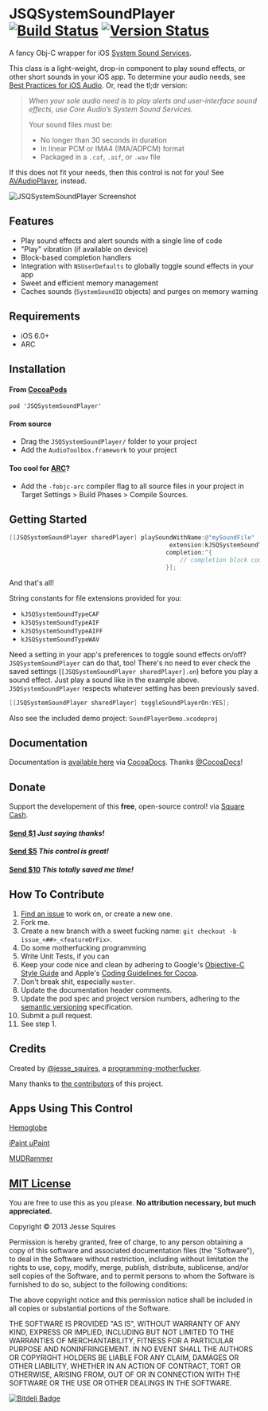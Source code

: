 # JSQSystemSoundPlayer [![Build Status](https://secure.travis-ci.org/jessesquires/JSQSystemSoundPlayer.png)](http://travis-ci.org/jessesquires/JSQSystemSoundPlayer) [![Version Status](https://cocoapod-badges.herokuapp.com/v/JSQSystemSoundPlayer/badge.png)][docsLink]

A fancy Obj-C wrapper for iOS [System Sound Services](https://developer.apple.com/library/ios/documentation/AudioToolbox/Reference/SystemSoundServicesReference/Reference/reference.html).

This class is a light-weight, drop-in component to play sound effects, or other short sounds in your iOS app. 
To determine your audio needs, see [Best Practices for iOS Audio](https://developer.apple.com/library/ios/DOCUMENTATION/AudioVideo/Conceptual/MultimediaPG/UsingAudio/UsingAudio.html#//apple_ref/doc/uid/TP40009767-CH2-SW10).
Or, read the tl;dr version:

>*When your sole audio need is to play alerts and user-interface sound effects, use Core Audio’s System Sound Services.*
>
>Your sound files must be:
>
>* No longer than 30 seconds in duration
>* In linear PCM or IMA4 (IMA/ADPCM) format
>* Packaged in a `.caf`, `.aif`, or `.wav` file

If this does not fit your needs, then this control is not for you! 
See [AVAudioPlayer](https://developer.apple.com/library/ios/DOCUMENTATION/AVFoundation/Reference/AVAudioPlayerClassReference/Reference/Reference.html), instead.

![JSQSystemSoundPlayer Screenshot][imgLink] 

## Features

* Play sound effects and alert sounds with a single line of code
* "Play" vibration (if available on device)
* Block-based completion handlers
* Integration with `NSUserDefaults` to globally toggle sound effects in your app
* Sweet and efficient memory management
* Caches sounds (`SystemSoundID` objects) and purges on memory warning

## Requirements

* iOS 6.0+ 
* ARC

## Installation

#### From [CocoaPods](http://www.cocoapods.org)

`pod 'JSQSystemSoundPlayer'`

#### From source

* Drag the `JSQSystemSoundPlayer/` folder to your project
* Add the `AudioToolbox.framework` to your project

#### Too cool for [ARC](https://developer.apple.com/library/mac/releasenotes/ObjectiveC/RN-TransitioningToARC/Introduction/Introduction.html)?

* Add the `-fobjc-arc` compiler flag to all source files in your project in Target Settings > Build Phases > Compile Sources.

## Getting Started

````objective-c
[[JSQSystemSoundPlayer sharedPlayer] playSoundWithName:@"mySoundFile"
                                             extension:kJSQSystemSoundTypeAIF
                                            completion:^{
                                                // completion block code
                                            }];
````

And that's all! 

String constants for file extensions provided for you: 
* `kJSQSystemSoundTypeCAF`
* `kJSQSystemSoundTypeAIF`
* `kJSQSystemSoundTypeAIFF`
* `kJSQSystemSoundTypeWAV`

Need a setting in your app's preferences to toggle sound effects on/off? `JSQSystemSoundPlayer` can do that, too! There's no need to ever check the saved settings (`[JSQSystemSoundPlayer sharedPlayer].on`) before you play a sound effect. Just play a sound like in the example above. `JSQSystemSoundPlayer` respects whatever setting has been previously saved.

````objective-c
[[JSQSystemSoundPlayer sharedPlayer] toggleSoundPlayerOn:YES];
````

Also see the included demo project: `SoundPlayerDemo.xcodeproj`

## Documentation

Documentation is [available here][docsLink] via [CocoaDocs](http://cocoadocs.org). Thanks [@CocoaDocs](https://twitter.com/CocoaDocs)!

## Donate

Support the developement of this **free**, open-source control! via [Square Cash](https://square.com/cash).

<h4><a href="mailto:jesse.squires.developer@gmail.com?cc=cash@square.com&subject=$1&body=Thanks for developing JSQSystemSoundPlayer!">Send $1</a> <em>Just saying thanks!</em></h4>
<h4><a href="mailto:jesse.squires.developer@gmail.com?cc=cash@square.com&subject=$5&body=Thanks for developing JSQSystemSoundPlayer!">Send $5</a> <em>This control is great!</em></h4>
<h4><a href="mailto:jesse.squires.developer@gmail.com?cc=cash@square.com&subject=$10&body=Thanks for developing JSQSystemSoundPlayer!">Send $10</a> <em>This totally saved me time!</em></h4>

## How To Contribute

1. [Find an issue](https://github.com/jessesquires/JSQSystemSoundPlayer/issues?sort=created&state=open) to work on, or create a new one.
2. Fork me.
3. Create a new branch with a sweet fucking name: `git checkout -b issue_<##>_<featureOrFix>`.
4. Do some motherfucking programming
5. Write Unit Tests, if you can
6. Keep your code nice and clean by adhering to Google's [Objective-C Style Guide](http://google-styleguide.googlecode.com/svn/trunk/objcguide.xml) and Apple's [Coding Guidelines for Cocoa](https://developer.apple.com/library/mac/documentation/Cocoa/Conceptual/CodingGuidelines/CodingGuidelines.html).
7. Don't break shit, especially `master`.
8. Update the documentation header comments.
9. Update the pod spec and project version numbers, adhering to the [semantic versioning](http://semver.org) specification.
10. Submit a pull request.
11. See step 1.

## Credits

Created by [@jesse_squires](https://twitter.com/jesse_squires), a [programming-motherfucker](http://programming-motherfucker.com).

Many thanks to [the contributors](https://github.com/jessesquires/JSQSystemSoundPlayer/graphs/contributors) of this project.

## Apps Using This Control

[Hemoglobe](http://bit.ly/hemoglobeapp)

[iPaint uPaint](http://bit.ly/ipupappstr)

[MUDRammer](https://itunes.apple.com/us/app/mudrammer-a-modern-mud-client/id597157072?mt=8)

## [MIT License](http://opensource.org/licenses/MIT)

You are free to use this as you please. **No attribution necessary, but much appreciated.**

Copyright &copy; 2013 Jesse Squires

Permission is hereby granted, free of charge, to any person obtaining a copy of this software and associated documentation files (the "Software"), to deal in the Software without restriction, including without limitation the rights to use, copy, modify, merge, publish, distribute, sublicense, and/or sell copies of the Software, and to permit persons to whom the Software is furnished to do so, subject to the following conditions:

The above copyright notice and this permission notice shall be included in all copies or substantial portions of the Software.

THE SOFTWARE IS PROVIDED "AS IS", WITHOUT WARRANTY OF ANY KIND, EXPRESS OR IMPLIED, INCLUDING BUT NOT LIMITED TO THE WARRANTIES OF MERCHANTABILITY, FITNESS FOR A PARTICULAR PURPOSE AND NONINFRINGEMENT. IN NO EVENT SHALL THE AUTHORS OR COPYRIGHT HOLDERS BE LIABLE FOR ANY CLAIM, DAMAGES OR OTHER LIABILITY, WHETHER IN AN ACTION OF CONTRACT, TORT OR OTHERWISE, ARISING FROM, OUT OF OR IN CONNECTION WITH THE SOFTWARE OR THE USE OR OTHER DEALINGS IN THE SOFTWARE.

[docsLink]:http://cocoadocs.org/docsets/JSQSystemSoundPlayer/1.4.0
[imgLink]:https://raw.github.com/jessesquires/JSQSystemSoundPlayer/master/Screenshots/screenshot.png

[![Bitdeli Badge](https://d2weczhvl823v0.cloudfront.net/jessesquires/jsqsystemsoundplayer/trend.png)](https://bitdeli.com/free "Bitdeli Badge")
